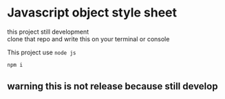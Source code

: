 <h1>Javascript object style sheet</h1>
<p>this project still development<br/>
clone that repo and write this on your terminal or console
</p>

This project use `node js`


```javascript
npm i
```

<h2>warning this is not release because still develop</h2>
